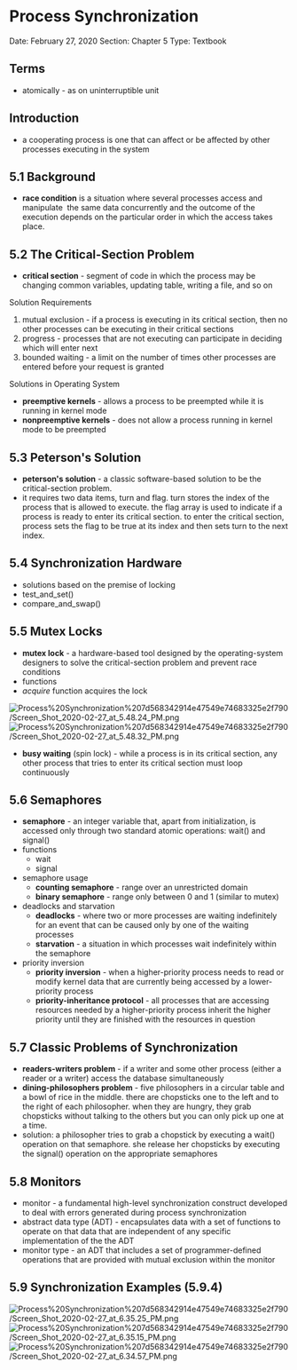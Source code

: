 # Process Synchronization

Date: February 27, 2020
Section: Chapter 5
Type: Textbook

## Terms
- atomically - as on uninterruptible unit

## Introduction
- a cooperating process is one that can affect or be affected by other processes executing in the system

## 5.1 Background
- **race condition** is a situation where several processes access and manipulate  the same data concurrently and the outcome of the execution depends on the particular order in which the access takes place.

## 5.2 The Critical-Section Problem
- **critical section** - segment of code in which the process may be changing common variables, updating table, writing a file, and so on

Solution Requirements
1. mutual exclusion - if a process is executing in its critical section, then no other processes can be executing in their critical sections
2. progress - processes that are not executing can participate in deciding which will enter next
3. bounded waiting - a limit on the number of times other processes are entered before your request is granted

Solutions in Operating System
- **preemptive kernels** - allows a process to be preempted while it is running in kernel mode
- **nonpreemptive kernels** - does not allow a process running in kernel mode to be preempted

## 5.3 Peterson's Solution
- **peterson's solution** - a classic software-based solution to be the critical-section problem.
- it requires two data items, turn and flag. turn stores the index of the process that is allowed to execute. the flag array is used to indicate if a process is ready to enter its critical section. to enter the critical section, process sets the flag to be true at its index and then sets turn to the next index.

## 5.4 Synchronization Hardware
- solutions based on the premise of locking
- test_and_set()
- compare_and_swap()

## 5.5 Mutex Locks
- **mutex lock** - a hardware-based tool designed by the operating-system designers to solve the critical-section problem and prevent race conditions
- functions
- *acquire* function acquires the lock

![Process%20Synchronization%207d568342914e47549e74683325e2f790/Screen_Shot_2020-02-27_at_5.48.24_PM.png](Process%20Synchronization%207d568342914e47549e74683325e2f790/Screen_Shot_2020-02-27_at_5.48.24_PM.png)
![Process%20Synchronization%207d568342914e47549e74683325e2f790/Screen_Shot_2020-02-27_at_5.48.32_PM.png](Process%20Synchronization%207d568342914e47549e74683325e2f790/Screen_Shot_2020-02-27_at_5.48.32_PM.png)

- **busy waiting** (spin lock) - while a process is in its critical section, any other process that tries to enter its critical section must loop continuously

## 5.6 Semaphores
- **semaphore** - an integer variable that, apart from initialization, is accessed only through two standard atomic operations: wait() and signal()
- functions
  - wait
  - signal
- semaphore usage
  - **counting semaphore** - range over an unrestricted domain
  - **binary semaphore** - range only between 0 and 1 (similar to mutex)
- deadlocks and starvation
  - **deadlocks** - where two or more processes are waiting indefinitely for an event that can be caused only by one of the waiting processes
  - **starvation** - a situation in which processes wait indefinitely within the semaphore
- priority inversion
  - **priority inversion** - when a higher-priority process needs to read or modify kernel data that are currently being accessed by a lower-priority process
  - **priority-inheritance protocol** - all processes that are accessing resources needed by a higher-priority process inherit the higher priority until they are finished with the resources in question

## 5.7 Classic Problems of Synchronization
- **readers-writers problem** - if a writer and some other process (either a reader or a writer) access the database simultaneously
- **dining-philosophers problem** - five philosophers in a circular table and a bowl of rice in the middle. there are chopsticks one to the left and to the right of each philosopher. when they are hungry, they grab chopsticks without talking to the others but you can only pick up one at a time.
- solution: a philosopher tries to grab a chopstick by executing a wait() operation on that semaphore. she release her chopsticks by executing the signal() operation on the appropriate semaphores

## 5.8 Monitors
- monitor - a fundamental high-level synchronization construct developed to deal with errors generated during process synchronization
- abstract data type (ADT) - encapsulates data with a set of functions to operate on that data that are independent of any specific implementation of the the ADT
- monitor type - an ADT that includes a set of programmer-defined operations that are provided with mutual exclusion within the monitor

## 5.9 Synchronization Examples (5.9.4)
![Process%20Synchronization%207d568342914e47549e74683325e2f790/Screen_Shot_2020-02-27_at_6.35.25_PM.png](Process%20Synchronization%207d568342914e47549e74683325e2f790/Screen_Shot_2020-02-27_at_6.35.25_PM.png)
![Process%20Synchronization%207d568342914e47549e74683325e2f790/Screen_Shot_2020-02-27_at_6.35.15_PM.png](Process%20Synchronization%207d568342914e47549e74683325e2f790/Screen_Shot_2020-02-27_at_6.35.15_PM.png)
![Process%20Synchronization%207d568342914e47549e74683325e2f790/Screen_Shot_2020-02-27_at_6.34.57_PM.png](Process%20Synchronization%207d568342914e47549e74683325e2f790/Screen_Shot_2020-02-27_at_6.34.57_PM.png)

